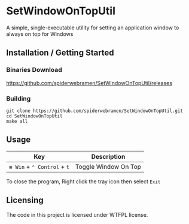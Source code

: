 # SetWindowOnTopUtil
A simple, single-executable utility for setting an application window to always on top for Windows

## Installation / Getting Started
### Binaries Download
https://github.com/spiderwebramen/SetWindowOnTopUtil/releases
### Building
```
git clone https://github.com/spiderwebramen/SetWindowOnTopUtil.git
cd SetWindowOnTopUtil
make all
```

## Usage
| Key | Description |
|-----|-------------|
|`⊞ Win` + `⌃ Control` + `t`| Toggle Window On Top

To close the program, Right click the tray icon then select `Exit`

## Licensing
The code in this project is licensed under WTFPL license.
